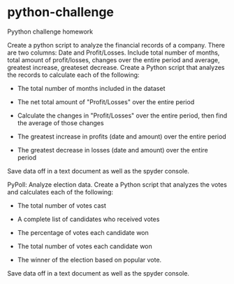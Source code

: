 # python-challenge
Pyython challenge homework


Create a python script to analyze the financial records of a company. There are two columns: Date and Profit/Losses. Include total number of months, total amount of profit/losses, changes over the entire period and average, greatest increase, greateset decrease. Create a Python script that analyzes the records to calculate each of the following:

  * The total number of months included in the dataset

  * The net total amount of "Profit/Losses" over the entire period

  * Calculate the changes in "Profit/Losses" over the entire period, then find the average of those changes

  * The greatest increase in profits (date and amount) over the entire period

  * The greatest decrease in losses (date and amount) over the entire period

Save data off in a text document as well as the spyder console. 

PyPoll: 
Analyze election data.  Create a Python script that analyzes the votes and calculates each of the following:

  * The total number of votes cast

  * A complete list of candidates who received votes

  * The percentage of votes each candidate won

  * The total number of votes each candidate won

  * The winner of the election based on popular vote.

Save data off in a text document as well as the spyder console. 